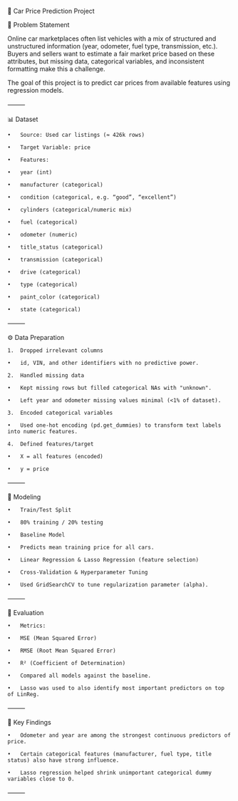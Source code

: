 🚗 Car Price Prediction Project

📌 Problem Statement

Online car marketplaces often list vehicles with a mix of structured and unstructured information (year, odometer, fuel type, transmission, etc.). Buyers and sellers want to estimate a fair market price based on these attributes, but missing data, categorical variables, and inconsistent formatting make this a challenge.

The goal of this project is to predict car prices from available features using regression models.

⸻

📊 Dataset

	•	Source: Used car listings (≈ 426k rows)

	•	Target Variable: price

	•	Features:

	•	year (int)

	•	manufacturer (categorical)

	•	condition (categorical, e.g. “good”, “excellent”)

	•	cylinders (categorical/numeric mix)

	•	fuel (categorical)

	•	odometer (numeric)

	•	title_status (categorical)

	•	transmission (categorical)

	•	drive (categorical)

	•	type (categorical)

	•	paint_color (categorical)

	•	state (categorical)

⸻

⚙️ Data Preparation

	1.	Dropped irrelevant columns

	•	id, VIN, and other identifiers with no predictive power.

	2.	Handled missing data

	•	Kept missing rows but filled categorical NAs with "unknown".

	•	Left year and odometer missing values minimal (<1% of dataset).

	3.	Encoded categorical variables

	•	Used one-hot encoding (pd.get_dummies) to transform text labels into numeric features.

	4.	Defined features/target

	•	X = all features (encoded)
	
	•	y = price

⸻

🤖 Modeling

	•	Train/Test Split

	•	80% training / 20% testing

	•	Baseline Model

	•	Predicts mean training price for all cars.

	•	Linear Regression & Lasso Regression (feature selection)

	•	Cross-Validation & Hyperparameter Tuning

	•	Used GridSearchCV to tune regularization parameter (alpha).

⸻

📏 Evaluation

	•	Metrics:

	•	MSE (Mean Squared Error)

	•	RMSE (Root Mean Squared Error)

	•	R² (Coefficient of Determination)

	•	Compared all models against the baseline.

	•	Lasso was used to also identify most important predictors on top of LinReg.


⸻

🔑 Key Findings

	•	Odometer and year are among the strongest continuous predictors of price.

	•	Certain categorical features (manufacturer, fuel type, title status) also have strong influence.
    
	•	Lasso regression helped shrink unimportant categorical dummy variables close to 0.

⸻
